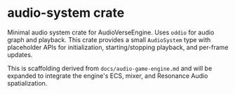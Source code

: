 # audio-system crate

Minimal audio system crate for AudioVerseEngine. Uses `oddio` for audio graph and playback. This crate provides a small `AudioSystem` type with placeholder APIs for initialization, starting/stopping playback, and per-frame updates.

This is scaffolding derived from `docs/audio-game-engine.md` and will be expanded to integrate the engine's ECS, mixer, and Resonance Audio spatialization.
